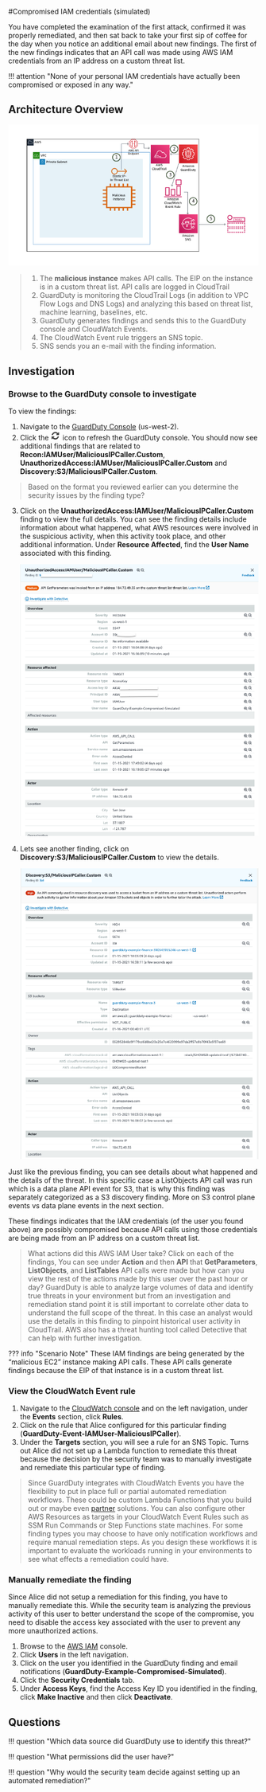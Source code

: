 #Compromised IAM credentials (simulated)

You have completed the examination of the first attack, confirmed it was properly remediated, and then sat back to take your first sip of coffee for the day when you notice an additional email about new findings. The first of the new findings indicates that an API call was made using AWS IAM credentials from an IP address on a custom threat list.

!!! attention "None of your personal IAM credentials have actually been compromised or exposed in any way."

## Architecture Overview

![Attack 2](images/attack2.png "Attack2")

> 1. The **malicious instance** makes API calls. The EIP on the instance is in a custom threat list. API calls are logged in CloudTrail
> 2. GuardDuty is monitoring the CloudTrail Logs (in addition to VPC Flow Logs and DNS Logs) and analyzing this based on threat list, machine learning, baselines, etc.
> 3. GuardDuty generates findings and sends this to the GuardDuty console and CloudWatch Events.
> 4. The CloudWatch Event rule triggers an SNS topic.
> 5. SNS sends you an e-mail with the finding information.

## Investigation

### Browse to the GuardDuty console to investigate

To view the findings:

1.  Navigate to the <a href="https://us-west-2.console.aws.amazon.com/guardduty/home?" target="_blank">GuardDuty Console</a> (us-west-2).
2.  Click the  ![Refresh](images/refreshicon.png "Refresh") icon to refresh the GuardDuty console. You should now see additional findings that are related to **Recon:IAMUser/MaliciousIPCaller.Custom**, **UnauthorizedAccess:IAMUser/MaliciousIPCaller.Custom** and **Discovery:S3/MaliciousIPCaller.Custom**.
> Based on the format you reviewed earlier can you determine the security issues by the finding type?

3.  Click on the **UnauthorizedAccess:IAMUser/MaliciousIPCaller.Custom** finding to view the full details. You can see the finding details include information about what happened, what AWS resources were involved in the suspicious activity, when this activity took place, and other additional information.  Under **Resource Affected**, find the **User Name** associated with this finding.

	![GuardDuty Finding](images/unauth-IAMuser-malIPcallercustom-snap2.png "GuardDuty Finding")


4.  Lets see another finding, click on **Discovery:S3/MaliciousIPCaller.Custom** to view the details.

	![GuardDuty Finding](images/discovery-s3-malIPcallercustom-snap.png "GuardDuty Finding")

Just like the previous finding, you can see details about what happened and the details of the threat. In this specific case a ListObjects API call was run which is a data plane API event for S3, that is why this finding was separately categorized as a S3 discovery finding. More on S3 control plane events vs data plane events in the next section. 

These findings indicates that the IAM credentials (of the user you found above) are possibly compromised because API calls using those credentials are being made from an IP address on a custom threat list.

> What actions did this AWS IAM User take? Click on each of the findings, You can see under **Action** and then **API** that **GetParameters**, **ListObjects**, and **ListTables** API calls were made but how can you view the rest of the actions made by this user over the past hour or day?  GuardDuty is able to analyze large volumes of data and identify true threats in your environment but from an investigation and remediation stand point it is still important to correlate other data to understand the full scope of the threat.  In this case an analyst would use the details in this finding to pinpoint historical user activity in CloudTrail. AWS also has a threat hunting tool called Detective that can help with further investigation.

??? info "Scenario Note"
	These IAM findings are being generated by the “malicious EC2” instance making API calls. These API calls generate findings because the EIP of that instance is in a custom threat list.

### View the CloudWatch Event rule

1.	Navigate to the <a href="https://us-west-2.console.aws.amazon.com/cloudwatch/home?" target="_blank">CloudWatch console</a> and on the left navigation, under the **Events** section, click **Rules**.
2.	Click on the rule that Alice configured for this particular finding (**GuardDuty-Event-IAMUser-MaliciousIPCaller**).
3.	Under the **Targets** section, you will see a rule for an SNS Topic. Turns out Alice did not set up a Lambda function to remediate this threat because the decision by the security team was to manually investigate and remediate this particular type of finding.

> Since GuardDuty integrates with CloudWatch Events you have the flexibility to put in place full or partial automated remediation workflows.  These could be custom Lambda Functions that you build out or maybe even <a href="https://aws.amazon.com/guardduty/resources/partners/" target="_blank">partner</a> solutions.  You can also configure other AWS Resources as targets in your CloudWatch Event Rules such as SSM Run Commands or Step Functions state machines. For some finding types you may choose to have only notification workflows and require manual remediation steps. As you design these workflows it is important to evaluate the workloads running in your environments to see what effects a remediation could have. 

### Manually remediate the finding

Since Alice did not setup a remediation for this finding, you have to manually remediate this.  While the security team is analyzing the previous activity of this user to better understand the scope of the compromise, you need to disable the access key associated with the user to prevent any more unauthorized actions.

1.  Browse to the <a href="https://console.aws.amazon.com/iam/home?region=us-west-2" target="_blank">AWS IAM</a> console.
2.  Click **Users** in the left navigation.
3.  Click on the user you identified in the GuardDuty finding and email notifications (**GuardDuty-Example-Compromised-Simulated**).
4.  Click the **Security Credentials** tab.
5.  Under **Access Keys**, find the Access Key ID you identified in the finding, click **Make Inactive** and then click **Deactivate**.

## Questions

!!! question "Which data source did GuardDuty use to identify this threat?"

!!! question "What permissions did the user have?"

!!! question "Why would the security team decide against setting up an automated remediation?"
